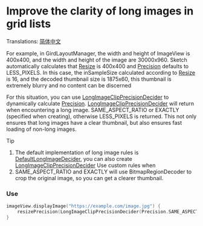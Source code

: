 # Improve the clarity of long images in grid lists

Translations: [简体中文](long_image_grid_thumbnails_zh.md)

For example, in GirdLayoutManager, the width and height of ImageView is 400x400, and the width and
height of the image are 30000x960. Sketch automatically calculates that [Resize] is 400x400 and
[Precision] defaults to LESS_PIXELS. In this case, the inSampleSize calculated according to [Resize]
is 16, and the decoded thumbnail size is 1875x60, this thumbnail is extremely blurry and no content
can be discerned

For this situation, you can use [LongImageClipPrecisionDecider] to dynamically
calculate [Precision]. [LongImageClipPrecisionDecider] will return when encountering a long image.
SAME_ASPECT_RATIO or EXACTLY (specified when creating), otherwise LESS_PIXELS is returned. This not
only ensures that long images have a clear thumbnail, but also ensures fast loading of non-long
images.

> [!TIP]
> 1. The default implementation of long image rules is [DefaultLongImageDecider], you can also
     create [LongImageClipPrecisionDecider] Use custom rules when
> 2. SAME_ASPECT_RATIO and EXACTLY will use BitmapRegionDecoder to crop the original image, so you
     can get a clearer thumbnail.

### Use

```kotlin
imageView.displayImage("https://example.com/image.jpg") {
    resizePrecision(LongImageClipPrecisionDecider(Precision.SAME_ASPECT_RATIO))
}
```

[Sketch]: ../../sketch-core/src/commonMain/kotlin/com/github/panpf/sketch/Sketch.kt

[Resize]: ../../sketch-core/src/commonMain/kotlin/com/github/panpf/sketch/resize/Resize.kt

[Precision]: ../../sketch-core/src/commonMain/kotlin/com/github/panpf/sketch/resize/Precision.kt

[LongImageClipPrecisionDecider]: ../../sketch-core/src/commonMain/kotlin/com/github/panpf/sketch/resize/PrecisionDecider.kt

[DefaultLongImageDecider]: ../../sketch-core/src/commonMain/kotlin/com/github/panpf/sketch/resize/LongImageDecider.kt